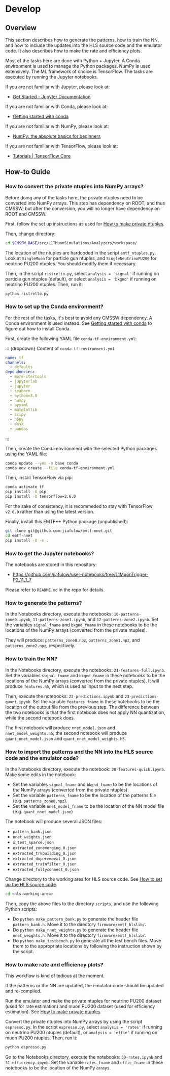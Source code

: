 # Develop

## Overview

This section describes how to generate the patterns, how to train the NN, and how to include the updates into the HLS source code and the emulator code. It also describes how to make the rate and efficiency plots.

Most of the tasks here are done with Python + Jupyter. A Conda environment is used to manage the Python packages. NumPy is used extensively. The ML framework of choice is TensorFlow. The tasks are executed by running the Jupyter notebooks.

If you are not familiar with Jupyter, please look at:

- [Get Started - Jupyter Documentation](https://jupyter.readthedocs.io/en/latest/content-quickstart.html)

If you are not familiar with Conda, please look at:

- [Getting started with conda](https://conda.io/projects/conda/en/latest/user-guide/getting-started.html)

If you are not familiar with NumPy, please look at:

- [NumPy: the absolute basics for beginners](https://numpy.org/doc/stable/user/absolute_beginners.html)

If you are not familiar with TensorFlow, please look at:

- [Tutorials | TensorFlow Core](https://www.tensorflow.org/tutorials)

## How-to Guide

### How to convert the private ntuples into NumPy arrays?

Before doing any of the tasks here, the private ntuples need to be converted into NumPy arrays. This step has dependency on ROOT, and thus CMSSW; but after the conversion, you will no longer have dependency on ROOT and CMSSW.

First, follow the set up instructions as used for [How to make private ntuples](usage.html#how-to-make-private-ntuples).

Then, change directory:

``` bash
cd $CMSSW_BASE/src/L1TMuonSimulations/Analyzers/workspace/
```

The location of the ntuples are hardcoded in the script `emtf_ntuples.py`. Look at `SingleMuon` for particle gun ntuples, and `SingleNeutrinoPU200` for neutrino PU200 ntuples. You should modify them if necessary.

Then, in the script `ristretto.py`, select `analysis = 'signal'` if running on particle gun ntuples (default), or select `analysis = 'bkgnd'` if running on neutrino PU200 ntuples. Then, run it:

``` bash
python ristretto.py
```

### How to set up the Conda environment?

For the rest of the tasks, it's best to avoid any CMSSW dependency. A Conda environment is used instead. See [Getting started with conda](https://conda.io/projects/conda/en/latest/user-guide/getting-started.html) to figure out how to install Conda.

First, create the following YAML file `conda-tf-environment.yml`:

::: {dropdown} Content of `conda-tf-environment.yml`

``` yaml
name: tf
channels:
  - defaults
dependencies:
  - more-itertools
  - jupyterlab
  - jupyter
  - seaborn
  - python=3.9
  - numpy
  - pyyaml
  - matplotlib
  - scipy
  - h5py
  - dask
  - pandas
```

:::

Then, create the Conda environment with the selected Python packages using the YAML file:

``` bash
conda update --yes -n base conda
conda env create --file conda-tf-environment.yml
```

Then, install TensorFlow via pip:

``` bash
conda activate tf
pip install -U pip
pip install -U tensorflow=2.6.0
```

For the sake of consistency, it is recommeded to stay with TensorFlow `v2.6.0` rather than using the latest version.

Finally, install this EMTF++ Python package (unpublished):

``` bash
git clone git@github.com:jiafulow/emtf-nnet.git
cd emtf-nnet
pip install -U -e .
```

### How to get the Jupyter notebooks?

The notebooks are stored in this repository:

- <https://github.com/jiafulow/user-notebooks/tree/L1MuonTrigger-P2_11_1_7>

Please refer to `README.md` in the repo for details.

### How to generate the patterns?

In the Notebooks directory, execute the notebooks: `10-patterns-zone0.ipynb`, `11-patterns-zone1.ipynb`, and `12-patterns-zone2.ipynb`. Set the variables `signal_fname` and `bkgnd_fname` in these notebooks to be the locations of the NumPy arrays (converted from the private ntuples).

They will produce: `patterns_zone0.npz`, `patterns_zone1.npz`, and `patterns_zone2.npz`, respectively.

### How to train the NN?

In the Notebooks directory, execute the notebooks: `21-features-full.ipynb`. Set the variables `signal_fname` and `bkgnd_fname` in these notebooks to be the locations of the NumPy arrays (converted from the private ntuples).
It will produce `features.h5`, which is used as input to the next step.

Then, execute the notebooks: `22-predictions.ipynb` and `23-predictions-quant.ipynb`. Set the variable `features_fname` in these notebooks to be the location of the output file from the previous step. The difference between the two notebooks is that the first notebook does not apply NN quantization, while the second notebook does.

The first notebook will produce `nnet_model.json` and `nnet_model_weights.h5`; the second notebook will produce `quant_nnet_model.json` and `quant_nnet_model_weights.h5`.

### How to import the patterns and the NN into the HLS source code and the emulator code?

In the Notebooks directory, execute the notebook: `20-features-quick.ipynb`. Make some edits in the notebook:

- Set the variables `signal_fname` and `bkgnd_fname` to be the locations of the NumPy arrays (converted from the private ntuples).
- Set the variable `patterns_fname` to be the location of the patterns file (e.g. `patterns_zone0.npz`).
- Set the variable `nnet_model_fname` to be the location of the NN model file (e.g. `quant_nnet_model.json`)

The notebook will produce several JSON files:

- `pattern_bank.json`
- `nnet_weights.json`
- `x_test_sparse.json`
- `extracted_zonemerging_0.json`
- `extracted_trkbuilding_0.json`
- `extracted_duperemoval_0.json`
- `extracted_trainfilter_0.json`
- `extracted_fullyconnect_0.json`

Change directory to the working area for HLS source code. See [How to set up the HLS source code](usage.html#how-to-set-up-the-hls-source-code).

``` bash
cd <hls-working-area>
```

Then, copy the above files to the directory `scripts`, and use the following Python scripts:

- Do `python make_pattern_bank.py` to generate the header file `pattern_bank.h`. Move it to the directory `firmware/emtf_hlslib/`.
- Do `python make_nnet_weights.py` to generate the header file `nnet_weights.h`. Move it to the directory `firmware/emtf_hlslib/`.
- Do `python make_testbench.py` to generate all the test bench files. Move them to the appropriate locations by following the instruction shown by the script.


### How to make rate and efficiency plots?

This workflow is kind of tedious at the moment.

If the patterns or the NN are updated, the emulator code should be updated and re-compiled.

Run the emulator and make the private ntuples for neutrino PU200 dataset (used for rate estimation) and muon PU200 dataset (used for efficiency estimation). See [How to make private ntuples](usage.html#how-to-make-private-ntuples).

Convert the private ntuples into NumPy arrays by using the script `espresso.py`. In the script `espresso.py`, select `analysis = 'rates'` if running on neutrino PU200 ntuples (default), or `analysis = 'effie'` if running on muon PU200 ntuples. Then, run it:

``` bash
python espresso.py
```

Go to the Notebooks directory, execute the notebooks: `30-rates.ipynb` and `31-efficiency.ipynb`. Set the variable `rates_fname` and `effie_fname` in these notebooks to be the location of the NumPy arrays.
